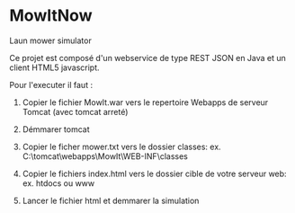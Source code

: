 # MowItNow
Laun mower simulator

Ce projet est composé d'un webservice de type REST JSON en Java et un client HTML5 javascript.

Pour l'executer il faut :

1. Copier le fichier MowIt.war vers le repertoire Webapps de serveur Tomcat (avec tomcat arreté)

2. Démmarer tomcat

3. Copier le ficher mower.txt vers le dossier classes: ex.  C:\tomcat\webapps\MowIt\WEB-INF\classes 

4. Copier le fichiers index.html vers le dossier cible de votre serveur web: ex. htdocs ou www

5. Lancer le fichier html et demmarer la simulation

